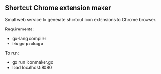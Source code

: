 Shortcut Chrome extension maker
-------------------------------

Small web service to generate shortcut icon extensions to Chrome browser.

Requirements:

- go-lang compiler
- iris go package

To run:

- go run iconmaker.go
- load localhost:8080

